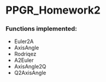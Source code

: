 # PPGR_Homework2

### Functions implemented:
  - Euler2A
  - AxisAngle
  - Rodriqez
  - A2Euler
  - AxisAngle2Q
  - Q2AxisAngle
